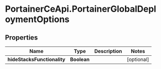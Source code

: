 # PortainerCeApi.PortainerGlobalDeploymentOptions

## Properties
Name | Type | Description | Notes
------------ | ------------- | ------------- | -------------
**hideStacksFunctionality** | **Boolean** |  | [optional] 



